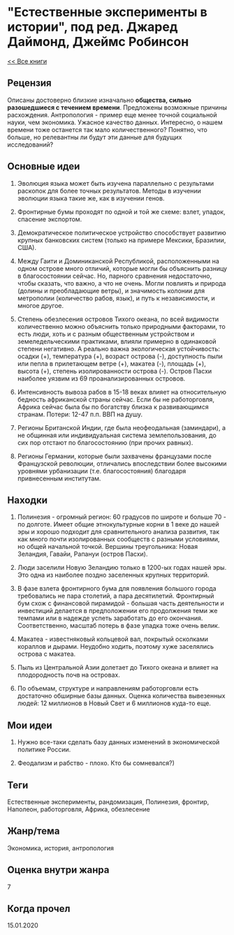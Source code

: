 # "Естественные эксперименты в истории", под ред. Джаред Даймонд, Джеймс Робинсон

[<< Все книги](../README.md)

## Рецензия

Описаны достоверно близкие изначально **общества, сильно разошедшиеся с течением времени**. Предложены возможные причины расхождения. Антропология - пример еще менее точной социальной науки, чем экономика. Ужасное качество данных. Интересно, о нашем времени тоже останется так мало количественного? Понятно, что больше, но релевантны ли будут эти данные для будущих исследований?


## Основные идеи

1. Эволюция языка может быть изучена параллельно с результами раскопок для более точных результатов. Методы в изучении эволюции языка такие же, как в изучении генов.

2. Фронтирные бумы проходят по одной и той же схеме: взлет, упадок, спасение экспортом. 

3. Демократическое политическое устройство способствует развитию крупных банковских систем (только на примере Мексики, Бразилии, США).

4. Между Гаити и Доминиканской Республикой, расположенными на одном острове много отличий, которые могли бы объяснить разницу в благосостоянии сейчас. Но, парного сравнения недостаточно, чтобы сказать, что важно, а что не очень. Могли повлиять и природа (долины и преобладающие ветры), и значимость колонии для метрополии (количество рабов, язык), и путь к независимости, и многое другое.

5. Степень обезлесения островов Тихого океана, по всей видимости количественно можно объяснить только природными факторами, то есть люди, хоть и с разным общественным устройством и земеледельческими практиками, влияли примерно в одинаковой степени негативно. А реально важна экологическая устойчивость: осадки (+), температура (+), возраст острова (-), доступность пыли или пепла в прилетающем ветре (+), макатеа (-), площадь (+), высота (+), степень изолированности острова (-). Остров Пасхи наиболее уязвим из 69 проанализированных островов.

6. Интенсивность вывоза рабов в 15-18 веках влияет на относительную бедность африканской страны сейчас. Если бы не работорговля, Африка сейчас была бы по богатству близка к развивающимся странам. Потери: 12-47 п.п. ВВП на душу.

7. Регионы Британской Индии, где была неофеодальная (заминдари), а не общинная или индивидуальная система землепользования, до сих пор отстают по благосостоянию (при прочих равных).

8. Регионы Германии, которые были захвачены французами после Французской революции, отличались впоследствии более высокими уровнями урбанизации (т.е. благосостояния) благодаря привнесенным институтам.


## Находки

1. Полинезия - огромный регион: 60 градусов по широте и больше 70 - по долготе. Имеет общие этнокультурные корни в 1 веке до нашей эры и хорошо подходит для сравнительного анализа развития, так как много почти изолированных сообществ с разными условиями, но общей начальной точкой. Вершины треугольника: Новая Зеландия, Гавайи, Рапануи (остров Пасхи). 

2. Люди заселили Новую Зеландию только в 1200-ых годах нашей эры. Это одна из наиболее поздно заселенных крупных территорий.

3. В фазе взлета фронтирного бума для появления большого города требовались не пара столетий, а пара десятилетий. Фронтирный бум схож с финансовой пирамидой - большая часть деятельности и инвестиций делается в предположении его продолжения теми же темпами или в надежде успеть заработать до его окончания. Соответственно, масштаб потерь в фазе упадка тоже очень велик.

4. Макатеа - известняковый кольцевой вал, покрытый осколками кораллов и дырами. Неудобно ходить, поэтому хуже заселялись острова с макатеа.

5. Пыль из Центральной Азии долетает до Тихого океана и влияет на плодородность почв на островах.

6. По объемам, структуре и направлениям работорговли есть достаточно обширные базы данных. Оценка количества вывезенных людей: 12 миллионов в Новый Свет и 6 миллионов куда-то еще.


## Мои идеи

1. Нужно все-таки сделать базу данных изменений в экономической политике России.

2. Феодализм и рабство - плохо. Кто бы сомневался?)


## Теги

Естественные эксперименты, рандомизация, Полинезия, фронтир, Наполеон, работорговля, Африка, обезлесение


## Жанр/тема

Экономика, история, антропология


## Оценка внутри жанра

7


## Когда прочел

15.01.2020